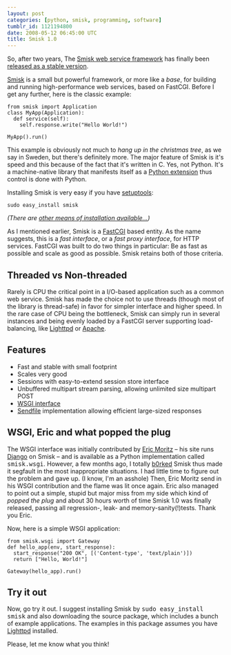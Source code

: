 ```yaml
---
layout: post
categories: [python, smisk, programming, software]
tumblr_id: 1121194800  
date: 2008-05-12 06:45:00 UTC
title: Smisk 1.0
---
```


So, after two years, The <a href="http://python-smisk.org/">Smisk web service framework</a> has finally been <a href="http://pypi.python.org/pypi/smisk/1.0.0">released as a stable version</a>.

<a href="http://python-smisk.org/">Smisk</a> is a small but powerful framework, or more like a <em>base</em>, for building and running high-performance web services, based on FastCGI. Before I get any further, here is the classic example:

    from smisk import Application
    class MyApp(Application):
      def service(self):
        self.response.write("Hello World!")
    
    MyApp().run()

This example is obviously not much to <em>hang up in the christmas tree</em>, as we say in Sweden, but there's definitely more. The major feature of Smisk is it's speed and this because of the fact that it's written in C. Yes, not Python. It's a machine-native library that manifests itself as a <a href="http://docs.python.org/ext/">Python extension</a> thus control is done with Python.

Installing Smisk is very easy if you have <a href="http://peak.telecommunity.com/DevCenter/setuptools">setuptools</a>:

    sudo easy_install smisk

<em>(There are <a href="http://github.com/rsms/smisk#readme">other means of installation available...</a>)</em>

As I mentioned earlier, Smisk is a <a href="http://fastcgi.com/devkit/doc/fastcgi-whitepaper/fastcgi.htm">FastCGI</a> based entity. As the name suggests, this is a <em>fast interface</em>, or a <em>fast proxy interface</em>, for HTTP services. FastCGI was built to do two things in particular: Be as fast as possible and scale as good as possible. Smisk retains both of those criteria.
<!--more-->

## Threaded vs Non-threaded

Rarely is CPU the critical point in a I/O-based application such as a common web service. Smisk has made the choice not to use threads (though most of the library is thread-safe) in favor for simpler interface and higher speed. In the rare case of CPU being the bottleneck, Smisk can simply run in several instances and being evenly loaded by a FastCGI server supporting load-balancing, like <a href="http://www.lighttpd.net/">Lighttpd</a> or <a href="http://httpd.apache.org/">Apache</a>.

## Features

<ul>
<li>Fast and stable with small footprint</li>
<li>Scales very good</li>
<li>Sessions with easy-to-extend session store interface</li>
<li>Unbuffered multipart stream parsing, allowing unlimited size multipart POST</li>
<li><a href="http://wsgi.org/wsgi">WSGI interface</a></li>
<li><a href="http://blog.lighttpd.net/articles/2006/07/02/x-sendfile">Sendfile</a> implementation allowing efficient large-sized responses</li>
</ul>

## WSGI, Eric and what popped the plug

The WSGI interface was initially contributed by <a href="http://eric.themoritzfamily.com/">Eric Moritz</a> – his site runs <a href="http://www.djangoproject.com/">Django</a> on Smisk – and is available as a Python implementation called <tt>smisk.wsgi</tt>. However, a few months ago, I totally <a href="http://www.urbandictionary.com/define.php?term=b0rked">b0rked</a> Smisk thus made it segfault in the most inappropriate situations. I had little time to figure out the problem and gave up. (I know, I'm an asshole) Then, Eric Moritz send in his WSGI contribution and the flame was lit once again. Eric also managed to point out a simple, stupid but major miss from my side which kind of <em>popped the plug</em> and about 30 hours worth of time Smisk 1.0 was finally released, passing all regression-, leak- and memory-sanity(!)tests. Thank you Eric.

Now, here is a simple WSGI application:

    from smisk.wsgi import Gateway
    def hello_app(env, start_response):
      start_response("200 OK", [('Content-type', 'text/plain')])
      return ["Hello, World!"]
    
    Gateway(hello_app).run()

## Try it out

Now, go try it out. I suggest installing Smisk by <tt>sudo easy_install smisk</tt> and also downloading the source package, which includes a bunch of example applications. The examples in this package assumes you have <a href="http://www.lighttpd.net/">Lighttpd</a> installed.

Please, let me know what you think!
